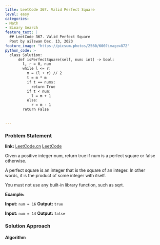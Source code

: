 ```yaml
---
title: LeetCode 367. Valid Perfect Square
level: easy
categories:
- Math
- Binary Search
feature_text: |
  ## LeetCode 367. Valid Perfect Square
  Post by ailswan Dec. 13, 2023
feature_image: "https://picsum.photos/2560/600?image=872"
python_code: >
  class Solution:
      def isPerfectSquare(self, num: int) -> bool:
        l, r = 0, num
        while l <= r:
          m = (l + r) // 2
          t = m * m
          if t == nums:
            return True
          if t < num:
            l = m + 1
          else: 
            r = m - 1
        return False
        
          
---
```


### Problem Statement
**link:**
[LeetCode.cn](https://leetcode.cn/problems/valid-perfect-square/)
[LeetCode](https://leetcode.com/problems/valid-perfect-square/)

Given a positive integer num, return true if num is a perfect square or false otherwise.

A perfect square is an integer that is the square of an integer. In other words, it is the product of some integer with itself.

You must not use any built-in library function, such as sqrt.
 
**Example:**

**Input:** `num = 16`
**Output:** `true`
 
**Input:** `num = 14`
**Output:** `false`

### Solution Approach
 

#### Algorithm
 